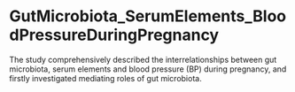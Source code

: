 # GutMicrobiota_SerumElements_BloodPressureDuringPregnancy
The study comprehensively described the interrelationships between gut microbiota, serum elements and blood pressure (BP) during pregnancy, and firstly investigated mediating roles of gut microbiota.
